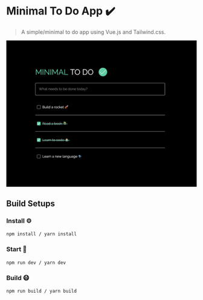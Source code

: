 # Minimal To Do App ✔️

> A simple/minimal to do app using Vue.js and Tailwind.css.

![Readme Image](./static/readme-image.png)

## Build Setups

### Install ⚙️

```
npm install / yarn install
```

### Start 🏃

```
npm run dev / yarn dev
```

### Build 😷

```
npm run build / yarn build
```
